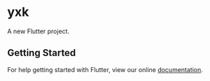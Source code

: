 # yxk

A new Flutter project.

## Getting Started

For help getting started with Flutter, view our online
[documentation](https://flutter.io/).
